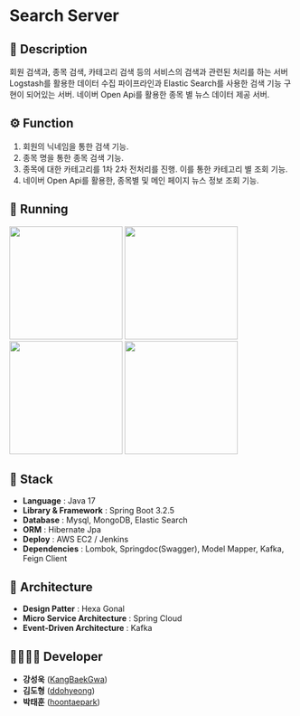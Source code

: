 # Search Server

## 📖 Description
회원 검색과, 종목 검색, 카테고리 검색 등의 서비스의 검색과 관련된 처리를 하는 서버
Logstash를 활용한 데이터 수집 파이프라인과 Elastic Search를 사용한 검색 기능 구현이 되어있는 서버.
네이버 Open Api를 활용한 종목 별 뉴스 데이터 제공 서버.

## ⚙ Function
1. 회원의 닉네임을 통한 검색 기능.
2. 종목 명을 통한 종목 검색 기능.
3. 종목에 대한 카테고리를 1차 2차 전처리를 진행. 이를 통한 카테고리 별 조회 기능.
4. 네이버 Open Api를 활용한, 종목별 및 메인 페이지 뉴스 정보 조회 기능.

## 🏴󠁧󠁢󠁥󠁮󠁧󠁿 Running
<p float="left">
    <img src="https://i.ibb.co/TgNhXCD/1.png" width=200 />
    <img src="https://i.ibb.co/TgNhXCD/1.png" width=200 />
    <img src="https://i.ibb.co/TgNhXCD/1.png" width=200 />
    <img src="https://i.ibb.co/zS47pZH/image.png" width=200 />
</p>
   
## 🔧 Stack
 - **Language** : Java 17
 - **Library & Framework** : Spring Boot 3.2.5
 - **Database** : Mysql, MongoDB, Elastic Search
 - **ORM** : Hibernate Jpa
 - **Deploy** : AWS EC2 / Jenkins
 - **Dependencies** : Lombok, Springdoc(Swagger), Model Mapper, Kafka, Feign Client

## 🔧 Architecture
- **Design Patter** : Hexa Gonal
- **Micro Service Architecture** : Spring Cloud
- **Event-Driven Architecture** : Kafka

## 👨‍👩‍👧‍👦 Developer
*  **강성욱** ([KangBaekGwa](https://github.com/KangBaekGwa))
*  **김도형** ([ddohyeong](https://github.com/ddohyeong))
*  **박태훈** ([hoontaepark](https://github.com/hoontaepark))
